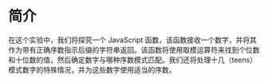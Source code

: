 # 简介

在这个实验中，我们将探究一个 JavaScript 函数，该函数接收一个数字，并将其作为带有正确序数指示后缀的字符串返回。该函数将使用取模运算符来找到个位数和十位数的值，然后确定数字与哪种序数模式匹配。我们还将处理十几（teens）模式数字的特殊情况，并为这些数字使用适当的序数。
